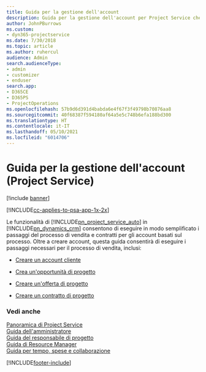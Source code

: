 ```yaml
---
title: Guida per la gestione dell'account
description: Guida per la gestione dell'account per Project Service che illustra i passaggi del processo di vendita e contratti per gli account basati sul progetto
author: JohnPBurrows
ms.custom:
- dyn365-projectservice
ms.date: 7/30/2018
ms.topic: article
ms.author: ruhercul
audience: Admin
search.audienceType:
- admin
- customizer
- enduser
search.app:
- D365CE
- D365PS
- ProjectOperations
ms.openlocfilehash: 57b9d6d391d4babda6e4f67f3f49798b70876aa8
ms.sourcegitcommit: 40f68387f594180af64a5e5c748b6efa188bd300
ms.translationtype: HT
ms.contentlocale: it-IT
ms.lasthandoff: 05/10/2021
ms.locfileid: "6014706"
---
```

# <a name="account-manager-guide-project-service"></a>Guida per la gestione dell'account (Project Service)

[!include [banner](../includes/psa-now-project-operations.md)]

[!INCLUDE[cc-applies-to-psa-app-1x-2x](../includes/cc-applies-to-psa-app-1x-2x.md)]

Le funzionalità di [!INCLUDE[pn_project_service_auto](../includes/pn-project-service-auto.md)] in [!INCLUDE[pn_dynamics_crm](../includes/pn-dynamics-crm.md)] consentono di eseguire in modo semplificato i passaggi del processo di vendita e contratti per gli account basati sul processo. Oltre a creare account, questa guida consentirà di eseguire i passaggi necessari per il processo di vendita, inclusi:  
  
-   [Creare un account cliente](../psa/create-customer-account.md)  
  
-   [Crea un'opportunità di progetto](../psa/create-project-opportunity.md)  
  
-   [Creare un'offerta di progetto](../psa/create-project-quote.md)  
  
-   [Creare un contratto di progetto](../psa/create-project-contract.md)  
  
  
### <a name="see-also"></a>Vedi anche  
 [Panoramica di Project Service](../psa/overview.md)   
 [Guida dell'amministratore](../psa/admin-guide.md)   
 [Guida del responsabile di progetto](../psa/project-manager-guide.md)   
 [Guida di Resource Manager](../psa/resource-manager-guide.md)   
 [Guida per tempo, spese e collaborazione](../psa/time-expense-collaboration-guide.md)


[!INCLUDE[footer-include](../includes/footer-banner.md)]